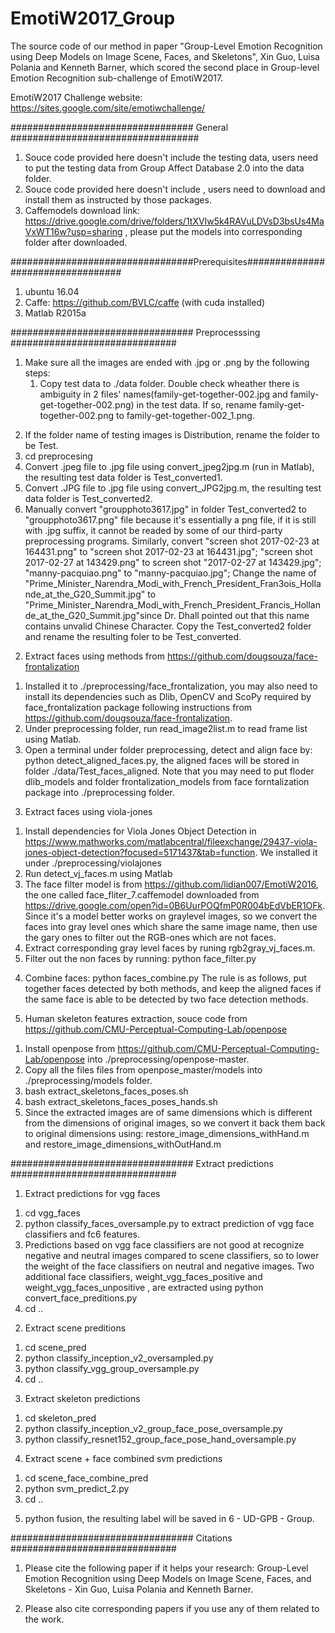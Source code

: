 # EmotiW2017_Group
The source code of our method in paper "Group-Level Emotion Recognition using Deep Models on Image Scene, Faces, and Skeletons", Xin Guo, Luisa Polania and Kenneth Barner, which scored the second place in Group-level Emotion Recognition sub-challenge of EmotiW2017.

EmotiW2017 Challenge website: https://sites.google.com/site/emotiwchallenge/

################################# General ##################################
1. Souce code provided here doesn't include the testing data, users need to put the testing data from Group Affect Database 2.0 into the data folder. 
2. Souce code provided here doesn't include , users need to download and install them as instructed by those packages. 
3. Caffemodels download link: https://drive.google.com/drive/folders/1tXVIw5k4RAVuLDVsD3bsUs4MaVxWT16w?usp=sharing , please put the models into corresponding folder after downloaded. 

#################################Prerequisites##################################
1. ubuntu 16.04
2. Caffe: https://github.com/BVLC/caffe  (with cuda installed)
3. Matlab R2015a

################################# Preprocesssing ##############################
1. Make sure all the images are ended with .jpg or .png by the following steps:
    1) Copy test data to ./data folder. Double check wheather there is ambiguity in 2 files' names(family-get-together-002.jpg and family-get-together-002.png) in the test data. If so, rename family-get-together-002.png to family-get-together-002_1.png. 
  2) If the folder name of testing images is Distribution, rename the folder to be Test. 
  3) cd preprocesing
  4) Convert .jpeg file to .jpg file using convert_jpeg2jpg.m (run in Matlab), the resulting test data folder is Test_converted1.
  5) Convert .JPG file to .jpg file using convert_JPG2jpg.m, the resulting test data folder is Test_converted2.
  6) Manually convert "groupphoto3617.jpg" in folder Test_converted2 to "groupphoto3617.png" file because it's essentially a png file, if it is still with .jpg suffix, it cannot be readed by some of our third-party preprocessing programs. Similarly, convert "screen shot 2017-02-23 at 164431.png" to "screen shot 2017-02-23 at 164431.jpg"; "screen shot 2017-02-27 at 143429.png" to screen shot "2017-02-27 at 143429.jpg"; "manny-pacquiao.png" to "manny-pacquiao.jpg"; Change the name of "Prime_Minister_Narendra_Modi_with_French_President_FranЗois_Hollande_at_the_G20_Summit.jpg" to "Prime_Minister_Narendra_Modi_with_French_President_Francis_Hollande_at_the_G20_Summit.jpg"since Dr. Dhall pointed out that this name contains unvalid Chinese Character. Copy the Test_converted2 folder and rename the resulting foler to be Test_converted. 

2. Extract faces using methods from https://github.com/dougsouza/face-frontalization
  1) Installed it to ./preprocessing/face_frontalization, you may also need to install its dependencies such as Dlib, OpenCV and ScoPy required by face_frontalization package following instructions from https://github.com/dougsouza/face-frontalization. 
  2) Under preprocessing folder, run read_image2list.m to read frame list using Matlab.
  3) Open a terminal under folder preprocessing, detect and align face by: python detect_aligned_faces.py, the aligned faces will be stored in folder ./data/Test_faces_aligned. Note that you may need to put floder dlib_models and folder frontalization_models from face forntalization package into ./preprocessing folder. 


3. Extract faces using viola-jones
  1) Install dependencies for Viola Jones Object Detection in https://www.mathworks.com/matlabcentral/fileexchange/29437-viola-jones-object-detection?focused=5171437&tab=function. We installed it under ./preprocessing/violajones
  2) Run detect_vj_faces.m using Matlab 
  3) The face filter model is from https://github.com/lidian007/EmotiW2016, the one called face_fliter_7.caffemodel downloaded from https://drive.google.com/open?id=0B6UurPOQfmP0R004bEdVbER1OFk. Since it's a model better works on graylevel images, so we convert the faces into gray level ones which share the same image name, then use the gary ones to filter out the RGB-ones which are not faces. 
  5) Extract corresponding gray level faces by runing rgb2gray_vj_faces.m. 
  6) Filter out the non faces by running: python face_filter.py 
  
4. Combine faces: python faces_combine.py
   The rule is as follows, put together faces detected by both methods, and keep the aligned faces if the same face is able to be detected by two face detection methods.


5. Human skeleton features extraction, souce code from https://github.com/CMU-Perceptual-Computing-Lab/openpose
  1) Install openpose from https://github.com/CMU-Perceptual-Computing-Lab/openpose into ./preprocessing/openpose-master.
  2) Copy all the files files from openpose_master/models into ./preprocessing/models folder.
  2) bash extract_skeletons_faces_poses.sh
  3) bash extract_skeletons_faces_poses_hands.sh
  3) Since the extracted images are of same dimensions which is different from the dimensions of original images, so we convert it back them back to original dimensions using: restore_image_dimensions_withHand.m and restore_image_dimensions_withOutHand.m


################################# Extract predictions ##############################
1. Extract predictions for vgg faces
  1) cd vgg_faces
  2) python classify_faces_oversample.py to extract prediction of vgg face classifiers and fc6 features.
  3) Predictions based on vgg face classifiers are not good at recognize negative and neutral images compared to scene classifiers, so to lower the weight of the face classifiers on neutral and negative images. Two additional face classifiers, weight_vgg_faces_positive and weight_vgg_faces_unpositive , are extracted using python convert_face_preditions.py
  4) cd ..

2. Extract scene preditions   
  1) cd scene_pred
  2) python classify_inception_v2_oversampled.py
  3) python classify_vgg_group_oversample.py
  4) cd ..


3. Extract skeleton predictions
  1) cd skeleton_pred
  2) python classify_inception_v2_group_face_pose_oversample.py
  3) python classify_resnet152_group_face_pose_hand_oversample.py

4. Extract scene + face combined svm predictions
  1) cd scene_face_combine_pred
  2) python svm_predict_2.py
  3) cd ..

5. python fusion, the resulting label will be saved in 6 - UD-GPB - Group.

################################# Citations ##############################
  1. Please cite the following paper if it helps your research:
Group-Level Emotion Recognition using Deep Models on Image Scene, Faces, and Skeletons - Xin Guo, Luisa Polania and Kenneth Barner.

  2. Please also cite corresponding papers if you use any of them related to the work. 
